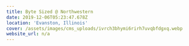 ```yaml
---
title: Byte Sized @ Northwestern
date: 2019-12-06T05:23:47.678Z
location: 'Evanston, Illinois'
cover: /assets/images/cms_uploads/ivrch3bhymi6rirh7uvqbfdgxq.webp
website_url: n/a
---
```


